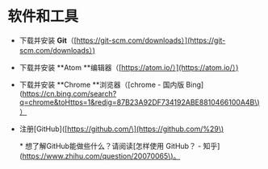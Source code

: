 # 软件和工具

* 下载并安装 **Git**（[https://git-scm.com/downloads）](https://git-scm.com/downloads）)

* 下载并安装 **Atom **编辑器（[https://atom.io/）](https://atom.io/）)

* 下载并安装 **Chrome **浏览器（\[chrome - 国内版 Bing\]\([https://cn.bing.com/search?q=chrome&toHttps=1&redig=87B23A92DF734192ABE8810466100A4B\)）](https://cn.bing.com/search?q=chrome&toHttps=1&redig=87B23A92DF734192ABE8810466100A4B%29）)

* 注册\[GitHub\]\([https://github.com/\](https://github.com/%29\)

  \* 想了解GitHub能做些什么？请阅读\[怎样使用 GitHub？ - 知乎\]\([https://www.zhihu.com/question/20070065\)。](https://www.zhihu.com/question/20070065%29。)



